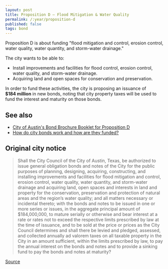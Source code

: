 ```yaml
---
layout: post
title: Proposition D – Flood Mitigation & Water Quality
permalink: /:year/proposition-d
published: false
tags: bond
---
```


Proposition D is about funding "flood mitigation and control, erosion control,
water quality, water quantity, and storm-water drainage."

The city wants to be able to:

* Install improvements and facilities for flood control, erosion control, water
  quality, and storm-water drainage.
* Acquiring land and open spaces for conservation and preservation.

In order to fund these activities, the city is proposing an issuance
of <nobr><strong>$184 million</strong></nobr> in new bonds, noting that city
property taxes will be used to fund the interest and maturity on those bonds.

## See also

* [City of Austin's Bond Brochure Booklet for Proposition D](http://www.austintexas.gov/sites/default/files/files/Finance/CFO/2018-Bond/Prop_D_Flood_Mitigation_et_al.pdf)
* [How do city bonds work and how are they funded?](/learn/municipal-bonds/)

## Original city notice

> Shall the City Council of the City of Austin, Texas, be authorized to issue
> general obligation bonds and notes of the City for the public purposes of
> planning, designing, acquiring, constructing, and installing improvements and
> facilities for flood mitigation and control, erosion control, water quality,
> water quantity, and storm-water drainage and acquiring land, open spaces and
> interests in land and property for the conservation, preservation and
> protection of natural areas and the region’s water quality; and all matters
> necessary or incidental thereto; with the bonds and notes to be issued in one
> or more series or issues, in the aggregate principal amount of $184,000,000,
> to mature serially or otherwise and bear interest at a rate or rates not to
> exceed the respective limits prescribed by law at the time of issuance, and to
> be sold at the price or prices as the City Council determines and shall there
> be levied and pledged, assessed, and collected annually ad valorem taxes on
> all taxable property in the City in an amount sufficient, within the limits
> prescribed by law, to pay the annual interest on the bonds and notes and to
> provide a sinking fund to pay the bonds and notes at maturity?

<p class="source"><a href="https://www.austintexas.gov/edims/document.cfm?id=307013">Source</a></p>
